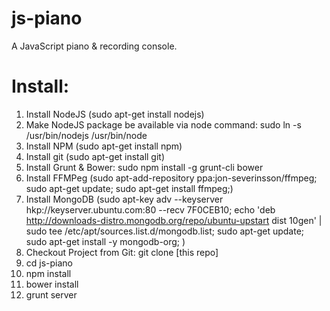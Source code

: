 js-piano
=====

A JavaScript piano & recording console.


# Install:
1. Install NodeJS (sudo apt-get install nodejs)
2. Make NodeJS package be available via node command:  sudo ln -s /usr/bin/nodejs /usr/bin/node
3. Install NPM (sudo apt-get install npm)
4. Install git (sudo apt-get install git)
5. Install Grunt & Bower:  sudo npm install -g grunt-cli bower
6. Install FFMPeg (sudo apt-add-repository ppa:jon-severinsson/ffmpeg; sudo apt-get update; sudo apt-get install ffmpeg;)
8. Install MongoDB (sudo apt-key adv --keyserver hkp://keyserver.ubuntu.com:80 --recv 7F0CEB10; echo 'deb http://downloads-distro.mongodb.org/repo/ubuntu-upstart dist 10gen' | sudo tee /etc/apt/sources.list.d/mongodb.list; sudo apt-get update; sudo apt-get install -y mongodb-org; )
9. Checkout Project from Git:  git clone [this repo]
10. cd js-piano
11. npm install
12. bower install
13. grunt server
